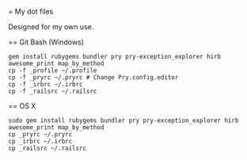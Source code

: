 = My dot files

Designed for my own use.

== Git Bash (Windows)

    gem install rubygems bundler pry pry-exception_explorer hirb awesome_print map_by_method
    cp -f _profile ~/.profile
    cp -f _pryrc ~/.pryrc # Change Pry.config.editor
    cp -f _irbrc ~/.irbrc
    cp -f _railsrc ~/.railsrc

== OS X

    sudo gem install rubygems bundler pry pry-exception_explorer hirb awesome_print map_by_method
    cp _pryrc ~/.pryrc
    cp _irbrc ~/.irbrc
    cp _railsrc ~/.railsrc
